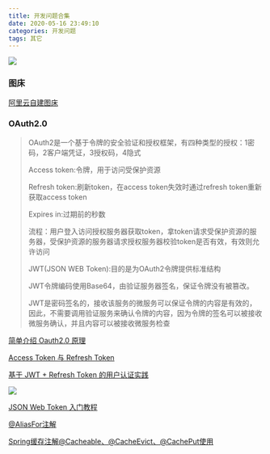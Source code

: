 ```yaml
---
title: 开发问题合集
date: 2020-05-16 23:49:10
categories: 开发问题
tags: 其它
---
```


![](https://oss.forestyoung.top/tunnel-5122424_1920.jpg)

<!--more-->

### 图床

[阿里云自建图床](https://juejin.im/post/5d9c4c1bf265da5b5d2047a2)

### OAuth2.0

> OAuth2是一个基于令牌的安全验证和授权框架，有四种类型的授权：1密码，2客户端凭证，3授权码，4隐式
>
> Access token:令牌，用于访问受保护资源
>
> Refresh token:刷新token，在access token失效时通过refresh token重新获取access token
>
> Expires in:过期前的秒数
>
> 流程：用户登入访问授权服务器获取token，拿token请求受保护资源的服务器，受保护资源的服务器请求授权服务器校验token是否有效，有效则允许访问
>
> JWT(JSON WEB Token):目的是为OAuth2令牌提供标准结构
>
> JWT令牌编码使用Base64，由验证服务器签名，保证令牌没有被篡改。
>
> JWT是密码签名的，接收该服务的微服务可以保证令牌的内容是有效的，因此，不需要调用验证服务来确认令牌的内容，因为令牌的签名可以被接收微服务确认，并且内容可以被接收微服务检查

[简单介绍 Oauth2.0 原理](https://www.cnblogs.com/blowing00/p/4521135.html)

[Access Token 与 Refresh Token](https://www.c0nblogs.com/blowing00/p/4524132.html)

[基于 JWT + Refresh Token 的用户认证实践](https://juejin.im/post/5c1200ece51d4560f0435795)

![](https://oss.forestyoung.top/refreshtoken说明.png)

[JSON Web Token 入门教程](https://www.ruanyifeng.com/blog/2018/07/json_web_token-tutorial.html)

[@AliasFor注解](https://www.jianshu.com/p/d6bba708100d)

[Spring缓存注解@Cacheable、@CacheEvict、@CachePut使用](https://www.cnblogs.com/fashflying/p/6908028.html)